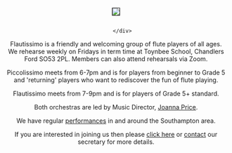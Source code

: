 <html>

<div align="center">
    <img src="https://lynneflute.github.io/Flautissimo/imgs/romsey2022.jpg" style = "margin: 1em; border: 1px solid black; padding: 0" > 

        </div>
 <p></p>
<p>Flautissimo is a friendly and welcoming group of flute players of all ages. We rehearse weekly on Fridays in term time at Toynbee School, Chandlers Ford SO53 2PL. Members can also attend rehearsals via Zoom.</p>

<p>Piccolissimo meets from 6-7pm and is for players from beginner to Grade 5 and 'returning' players who want to rediscover the fun of flute playing.  </p>

<p>Flautissimo meets from 7-9pm and is for players of Grade 5+ standard.</p>

<p>Both orchestras are led by Music Director, <a href = "musicdirector"> Joanna Price</a>.</p>

<p>We have regular <a href= "https://lynneflute.github.io/Flautissimo/performances"> performances</a> in and around the Southampton area.</p>

<p>If you are interested in joining us then please <a href="https://lynneflute.github.io/Flautissimo/about"> click here</a> or <a href="mailto:secretary@flautissimo.com">contact</a> our secretary for more details.</p>

</html>
